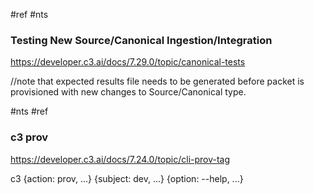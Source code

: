  #ref #nts 

### Testing New Source/Canonical Ingestion/Integration

https://developer.c3.ai/docs/7.29.0/topic/canonical-tests

//note that expected results file needs to be generated before packet is provisioned with new changes to Source/Canonical type. 

#nts #ref 

### c3 prov
https://developer.c3.ai/docs/7.24.0/topic/cli-prov-tag

c3 {action: prov, ...} {subject: dev, ...} {option: --help, ...}

